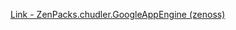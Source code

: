[Link - ZenPacks.chudler.GoogleAppEngine (zenoss)](https://github.com/zenoss/ZenPacks.chudler.GoogleAppEngine)
